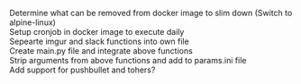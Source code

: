 Determine what can be removed from docker image to slim down (Switch to alpine-linux)  
Setup cronjob in docker image to execute daily  
Sepearte imgur and slack functions into own file  
Create main.py file and integrate above functions  
Strip arguments from above functions and add to params.ini file  
Add support for pushbullet and tohers?  
